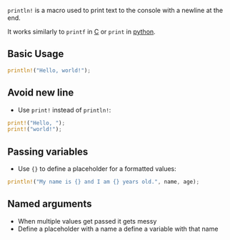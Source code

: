 `println!` is a macro used to print text to the console with a newline at the end.

It works similarly to `printf` in [C](contents-c.md) or `print` in [python](contents-python.md).

## Basic Usage

```rust
println!("Hello, world!");
```

## Avoid new line

- Use `print!` instead of `println!`:
```rust
print!("Hello, "); 
print!("world!");
```

## Passing variables 

- Use `{}` to define a placeholder for a formatted values:
```rust
println!("My name is {} and I am {} years old.", name, age);
```


## Named arguments

- When multiple values get passed it gets messy
- Define a placeholder with a name a define a variable with that name
```rust

```